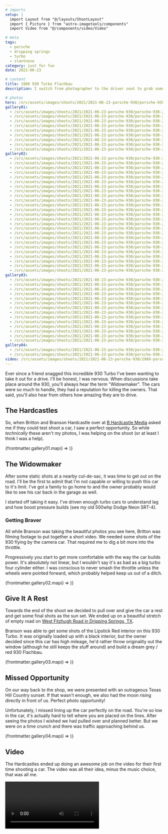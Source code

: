```yaml
---
# imports
setup: |
  import Layout from "@/layouts/ShootLayout"
  import { Picture } from "astro-imagetools/components"
  import Video from "@/components/video/Video"

# meta
tags:
  - porsche
  - dripping springs
  - turbo
  - slantnose
category: just for fun
date: 2021-06-23

# content
title: 1989 930 Turbo Flachbau
description: I switch from photographer to the driver seat to grab some rolling shots of a Porsche 930 Turbo.

# photos
hero: /src/assets/images/shoots/2021/2021-06-23-porsche-930/porsche-930-2021_043.jpg
gallery01:
  - /src/assets/images/shoots/2021/2021-06-23-porsche-930/porsche-930-2021_001.jpg
  - /src/assets/images/shoots/2021/2021-06-23-porsche-930/porsche-930-2021_002.jpg
  - /src/assets/images/shoots/2021/2021-06-23-porsche-930/porsche-930-2021_003.jpg
  - /src/assets/images/shoots/2021/2021-06-23-porsche-930/porsche-930-2021_004.jpg
  - /src/assets/images/shoots/2021/2021-06-23-porsche-930/porsche-930-2021_040.jpg
  - /src/assets/images/shoots/2021/2021-06-23-porsche-930/porsche-930-2021_041.jpg
  - /src/assets/images/shoots/2021/2021-06-23-porsche-930/porsche-930-2021_042.jpg
  - /src/assets/images/shoots/2021/2021-06-23-porsche-930/porsche-930-2021_043.jpg
  - /src/assets/images/shoots/2021/2021-06-23-porsche-930/porsche-930-2021_044.jpg
gallery02:
  - /src/assets/images/shoots/2021/2021-06-23-porsche-930/porsche-930-2021_005.jpg
  - /src/assets/images/shoots/2021/2021-06-23-porsche-930/porsche-930-2021_006.jpg
  - /src/assets/images/shoots/2021/2021-06-23-porsche-930/porsche-930-2021_007.jpg
  - /src/assets/images/shoots/2021/2021-06-23-porsche-930/porsche-930-2021_008.jpg
  - /src/assets/images/shoots/2021/2021-06-23-porsche-930/porsche-930-2021_009.jpg
  - /src/assets/images/shoots/2021/2021-06-23-porsche-930/porsche-930-2021_010.jpg
  - /src/assets/images/shoots/2021/2021-06-23-porsche-930/porsche-930-2021_011.jpg
  - /src/assets/images/shoots/2021/2021-06-23-porsche-930/porsche-930-2021_012.jpg
  - /src/assets/images/shoots/2021/2021-06-23-porsche-930/porsche-930-2021_013.jpg
  - /src/assets/images/shoots/2021/2021-06-23-porsche-930/porsche-930-2021_014.jpg
  - /src/assets/images/shoots/2021/2021-06-23-porsche-930/porsche-930-2021_015.jpg
  - /src/assets/images/shoots/2021/2021-06-23-porsche-930/porsche-930-2021_016.jpg
  - /src/assets/images/shoots/2021/2021-06-23-porsche-930/porsche-930-2021_017.jpg
  - /src/assets/images/shoots/2021/2021-06-23-porsche-930/porsche-930-2021_018.jpg
  - /src/assets/images/shoots/2021/2021-06-23-porsche-930/porsche-930-2021_019.jpg
  - /src/assets/images/shoots/2021/2021-06-23-porsche-930/porsche-930-2021_020.jpg
  - /src/assets/images/shoots/2021/2021-06-23-porsche-930/porsche-930-2021_021.jpg
  - /src/assets/images/shoots/2021/2021-06-23-porsche-930/porsche-930-2021_022.jpg
  - /src/assets/images/shoots/2021/2021-06-23-porsche-930/porsche-930-2021_023.jpg
  - /src/assets/images/shoots/2021/2021-06-23-porsche-930/porsche-930-2021_024.jpg
  - /src/assets/images/shoots/2021/2021-06-23-porsche-930/porsche-930-2021_025.jpg
  - /src/assets/images/shoots/2021/2021-06-23-porsche-930/porsche-930-2021_026.jpg
  - /src/assets/images/shoots/2021/2021-06-23-porsche-930/porsche-930-2021_027.jpg
  - /src/assets/images/shoots/2021/2021-06-23-porsche-930/porsche-930-2021_028.jpg
  - /src/assets/images/shoots/2021/2021-06-23-porsche-930/porsche-930-2021_029.jpg
gallery03:
  - /src/assets/images/shoots/2021/2021-06-23-porsche-930/porsche-930-2021_030.jpg
  - /src/assets/images/shoots/2021/2021-06-23-porsche-930/porsche-930-2021_031.jpg
  - /src/assets/images/shoots/2021/2021-06-23-porsche-930/porsche-930-2021_032.jpg
  - /src/assets/images/shoots/2021/2021-06-23-porsche-930/porsche-930-2021_033.jpg
  - /src/assets/images/shoots/2021/2021-06-23-porsche-930/porsche-930-2021_034.jpg
  - /src/assets/images/shoots/2021/2021-06-23-porsche-930/porsche-930-2021_035.jpg
  - /src/assets/images/shoots/2021/2021-06-23-porsche-930/porsche-930-2021_036.jpg
  - /src/assets/images/shoots/2021/2021-06-23-porsche-930/porsche-930-2021_037.jpg
  - /src/assets/images/shoots/2021/2021-06-23-porsche-930/porsche-930-2021_038.jpg
  - /src/assets/images/shoots/2021/2021-06-23-porsche-930/porsche-930-2021_039.jpg
  - /src/assets/images/shoots/2021/2021-06-23-porsche-930/porsche-930-2021_045.jpg
  - /src/assets/images/shoots/2021/2021-06-23-porsche-930/porsche-930-2021_046.jpg
  - /src/assets/images/shoots/2021/2021-06-23-porsche-930/porsche-930-2021_047.jpg
  - /src/assets/images/shoots/2021/2021-06-23-porsche-930/porsche-930-2021_048.jpg
gallery04:
  - /src/assets/images/shoots/2021/2021-06-23-porsche-930/porsche-930-2021_049.jpg
  - /src/assets/images/shoots/2021/2021-06-23-porsche-930/porsche-930-2021_050.jpg
video: /src/assets/images/shoots/2021/2021-06-23-porsche-930/1989-porsche-930-turbo-flachbau.mp4
---
```


Ever since a friend snagged this incredible 930 Turbo I've been wanting to take it out for a drive. I'll be honest, I was nervous. When discussions take place around the 930, you'll always hear the term "Widowmaker". The cars were so much to handle, they had a reputation for killing the owners. That said, you'll also hear from others how amazing they are to drive.

## The Hardcastles

So, when Britton and Branson Hardcastle over at [B Hardcastle Media](https://www.bhardcastle.com/) asked me if they could test shoot a car, I saw a perfect opportunity. So while _technically_ these aren't my photos, I was helping on the shoot (or at least I think I was a help).

<div>
    {frontmatter.gallery01.map(i =>
        <Picture
            src={i}
            alt="hi"
            breakpoints={[400, 800, 1200]}
            sizes="(min-width: 1024px) 800px, 100vw"
        />
    )}
</div>

## The Widowmaker

After some static shots at a nearby cul-de-sac, it was time to get out on the road. I'll be the first to admit that I'm not capable or willing to push this car to it's limit. I've got a family to go home to and the owner probably would like to see his car back in the garage as well.

I started off taking it easy. I've driven enough turbo cars to understand lag and how boost pressure builds (see my old 500whp Dodge Neon SRT-4).

### Getting Braver

All while Branson was taking the beautiful photos you see here, Britton was filming footage to put together a short video. We needed some shots of the 930 flying by the camera car. That required me to dig a bit more into the throttle.

Progressively you start to get more comfortable with the way the car builds power. It's absolutely not linear, but I wouldn't say it's as bad as a big turbo four cylinder either. I was conscious to never smash the throttle unless the wheels were pointed forward, which probably helped keep us out of a ditch.

<div>
    {frontmatter.gallery02.map(i =>
        <Picture src={i} alt="hi" />
    )}
</div>

## Give It A Rest

Towards the end of the shoot we decided to pull over and give the car a rest and get some final shots as the sun set. We ended up on a beautiful stretch of empty road on [West Fitzhugh Road in Dripping Springs, TX](https://goo.gl/maps/tA78JHiVg4dXSwHp8).

Branson was able to get some shots of the Lipstick Red interior on this 930 Turbo. It was originally loaded up with a black interior, but the owner decided since this car has high mileage, he'd rather throw originality out the window (although he still keeps the stuff around) and build a dream grey / red 930 Flachbau.

<div>
    {frontmatter.gallery03.map(i =>
        <Picture src={i} alt="hi" />
    )}
</div>

## Missed Opportunity

On our way back to the shop, we were presented with an outrageous Texas Hill Country sunset. If that wasn't enough, we also had the moon rising directly in front of us. Perfect photo opportunity!

Unfortunately, I missed lining up the car perfectly on the road. You're so low in the car, it's actually hard to tell where you are placed on the lines. After seeing the photos I wished we had pulled over and planned better. But we were on a time crunch and there was traffic approaching behind us.

<div>
    {frontmatter.gallery04.map(i =>
        <Picture src={i} alt="hi" />
    )}
</div>

## Video

The Hardcastles ended up doing an awesome job on the video for their first time shooting a car. The video was all their idea, minus the music choice, that was all me.

<Video file={frontmatter.video} />

## Conclusion

I've had plenty of opportunities to drive 60's and 70's air cooled Porsches. I really do enjoy them. As good as they are, this car is just perfection. I love the styling, the widebody and the drama of the turbo flat-6.
